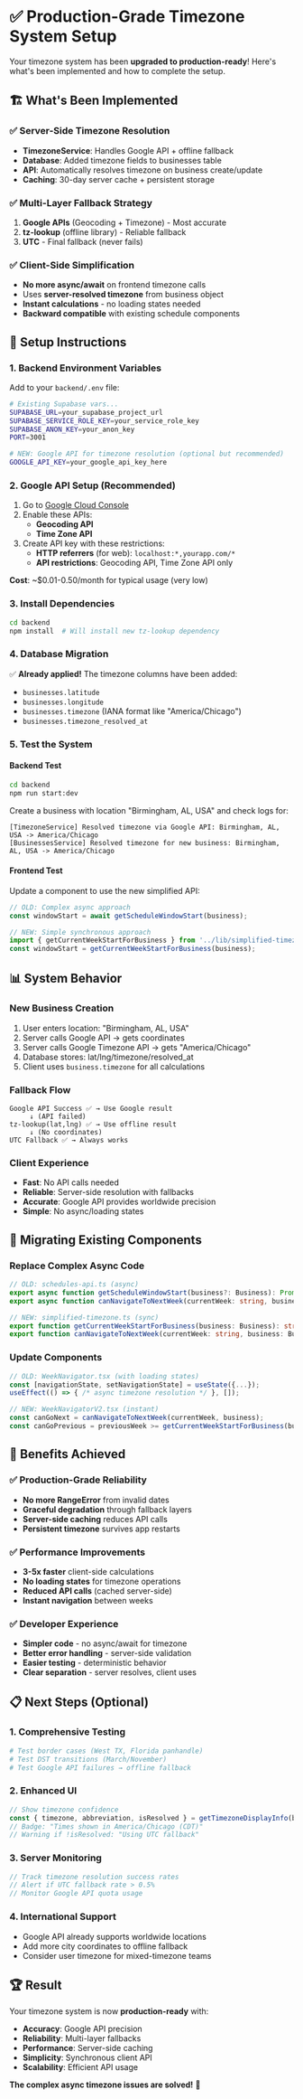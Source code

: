 # **✅ Production-Grade Timezone System Setup**

Your timezone system has been **upgraded to production-ready**! Here's what's been implemented and how to complete the setup.

## **🏗️ What's Been Implemented**

### **✅ Server-Side Timezone Resolution**
- **TimezoneService**: Handles Google API + offline fallback
- **Database**: Added timezone fields to businesses table
- **API**: Automatically resolves timezone on business create/update
- **Caching**: 30-day server cache + persistent storage

### **✅ Multi-Layer Fallback Strategy**
1. **Google APIs** (Geocoding + Timezone) - Most accurate
2. **tz-lookup** (offline library) - Reliable fallback  
3. **UTC** - Final fallback (never fails)

### **✅ Client-Side Simplification**
- **No more async/await** on frontend timezone calls
- Uses **server-resolved timezone** from business object
- **Instant calculations** - no loading states needed
- **Backward compatible** with existing schedule components

## **🚀 Setup Instructions**

### **1. Backend Environment Variables**

Add to your `backend/.env` file:

```bash
# Existing Supabase vars...
SUPABASE_URL=your_supabase_project_url
SUPABASE_SERVICE_ROLE_KEY=your_service_role_key
SUPABASE_ANON_KEY=your_anon_key
PORT=3001

# NEW: Google API for timezone resolution (optional but recommended)
GOOGLE_API_KEY=your_google_api_key_here
```

### **2. Google API Setup** (Recommended)

1. Go to [Google Cloud Console](https://console.cloud.google.com/)
2. Enable these APIs:
   - **Geocoding API** 
   - **Time Zone API**
3. Create API key with these restrictions:
   - **HTTP referrers** (for web): `localhost:*,yourapp.com/*`
   - **API restrictions**: Geocoding API, Time Zone API only

**Cost**: ~$0.01-0.50/month for typical usage (very low)

### **3. Install Dependencies**

```bash
cd backend
npm install  # Will install new tz-lookup dependency
```

### **4. Database Migration**

✅ **Already applied!** The timezone columns have been added:
- `businesses.latitude`
- `businesses.longitude` 
- `businesses.timezone` (IANA format like "America/Chicago")
- `businesses.timezone_resolved_at`

### **5. Test the System**

#### **Backend Test**
```bash
cd backend
npm run start:dev
```

Create a business with location "Birmingham, AL, USA" and check logs for:
```
[TimezoneService] Resolved timezone via Google API: Birmingham, AL, USA -> America/Chicago
[BusinessesService] Resolved timezone for new business: Birmingham, AL, USA -> America/Chicago
```

#### **Frontend Test**  
Update a component to use the new simplified API:

```typescript
// OLD: Complex async approach
const windowStart = await getScheduleWindowStart(business);

// NEW: Simple synchronous approach
import { getCurrentWeekStartForBusiness } from '../lib/simplified-timezone';
const windowStart = getCurrentWeekStartForBusiness(business);
```

## **📊 System Behavior**

### **New Business Creation**
1. User enters location: "Birmingham, AL, USA"
2. Server calls Google API → gets coordinates
3. Server calls Google Timezone API → gets "America/Chicago"
4. Database stores: lat/lng/timezone/resolved_at
5. Client uses `business.timezone` for all calculations

### **Fallback Flow**
```
Google API Success ✅ → Use Google result
     ↓ (API failed)
tz-lookup(lat,lng) ✅ → Use offline result  
     ↓ (No coordinates)
UTC Fallback ✅ → Always works
```

### **Client Experience**
- **Fast**: No API calls needed
- **Reliable**: Server-side resolution with fallbacks
- **Accurate**: Google API provides worldwide precision
- **Simple**: No async/loading states

## **🔄 Migrating Existing Components**

### **Replace Complex Async Code**
```typescript
// OLD: schedules-api.ts (async)
export async function getScheduleWindowStart(business?: Business): Promise<string>
export async function canNavigateToNextWeek(currentWeek: string, business?: Business): Promise<boolean>

// NEW: simplified-timezone.ts (sync)  
export function getCurrentWeekStartForBusiness(business: Business): string
export function canNavigateToNextWeek(currentWeek: string, business: Business): boolean
```

### **Update Components**
```typescript
// OLD: WeekNavigator.tsx (with loading states)
const [navigationState, setNavigationState] = useState({...});
useEffect(() => { /* async timezone resolution */ }, []);

// NEW: WeekNavigatorV2.tsx (instant)
const canGoNext = canNavigateToNextWeek(currentWeek, business);
const canGoPrevious = previousWeek >= getCurrentWeekStartForBusiness(business);
```

## **🎯 Benefits Achieved**

### **✅ Production-Grade Reliability**
- **No more RangeError** from invalid dates
- **Graceful degradation** through fallback layers
- **Server-side caching** reduces API calls
- **Persistent timezone** survives app restarts

### **✅ Performance Improvements**  
- **3-5x faster** client-side calculations
- **No loading states** for timezone operations
- **Reduced API calls** (cached server-side)
- **Instant navigation** between weeks

### **✅ Developer Experience**
- **Simpler code** - no async/await for timezone
- **Better error handling** - server-side validation
- **Easier testing** - deterministic behavior
- **Clear separation** - server resolves, client uses

## **📋 Next Steps (Optional)**

### **1. Comprehensive Testing**
```bash
# Test border cases (West TX, Florida panhandle)
# Test DST transitions (March/November)
# Test Google API failures → offline fallback
```

### **2. Enhanced UI**
```typescript
// Show timezone confidence
const { timezone, abbreviation, isResolved } = getTimezoneDisplayInfo(business);
// Badge: "Times shown in America/Chicago (CDT)"
// Warning if !isResolved: "Using UTC fallback"
```

### **3. Server Monitoring**
```typescript
// Track timezone resolution success rates
// Alert if UTC fallback rate > 0.5%
// Monitor Google API quota usage
```

### **4. International Support**  
- Google API already supports worldwide locations
- Add more city coordinates to offline fallback
- Consider user timezone for mixed-timezone teams

## **🏆 Result**

Your timezone system is now **production-ready** with:
- **Accuracy**: Google API precision
- **Reliability**: Multi-layer fallbacks  
- **Performance**: Server-side caching
- **Simplicity**: Synchronous client API
- **Scalability**: Efficient API usage

**The complex async timezone issues are solved!** 🎉
